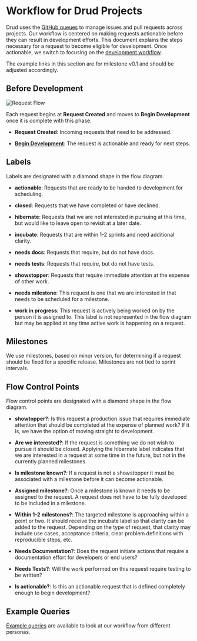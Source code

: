 # Workflow for Drud Projects
Drud uses the [GitHub queues](https://github.com/issues?utf8=%E2%9C%93&q=is%3Aopen+user%3Adrud+) to manage issues and pull requests across projects.  Our workflow is centered on making requests actionable before they can result in development efforts.  This document explains the steps necessary for a request to become eligible for development. Once actionable, we switch to focusing on the [development workflow](development_workflow.md).

The example links in this section are for milestone v0.1 and should be adjusted accordingly.

## Before Development

![Request Flow](issue_workflow.png "Request Flow")

Each request begins at **Request Created** and moves to **Begin Development** once it is complete with this phase.

- **Request Created**: Incoming requests that need to be addressed.

- **[Begin Development](development_workflow.md)**: The request is actionable and ready for next steps.

## Labels

Labels are designated with a diamond shape in the flow diagram.

- **actionable**: Requests that are ready to be handed to development for scheduling.

- **closed**: Requests that we have completed or have declined.

- **hibernate**: Requests that we are not interested in pursuing at this time, but would like to leave open to revisit at a later date.

- **incubate**: Requests that are within 1-2 sprints and need additional clarity.

- **needs docs**: Requests that require, but do not have docs.

- **needs tests**: Requests that require, but do not have tests.

- **showstopper**: Requests that require immediate attention at the expense of other work.

- **needs milestone**: This request is one that we are interested in that needs to be scheduled for a milestone.

- **work in progress**: This request is actively being worked on by the person it is assigned to.  This label is not represented in the flow diagram but may be applied at any time active work is happening on a request.

## Milestones

We use milestones, based on minor version, for determining if a request
should be fixed for a specific release.  Milestones are not tied to sprint intervals.

## Flow Control Points

Flow control points are designated with a diamond shape in the flow diagram.

- **showtopper?**: Is this request a production issue that requires immediate attention that should be completed at the expense of planned work? If it is, we have the option of moving straight to development.

- **Are we interested?**: If the request is something we do not wish to pursue it should be closed.  Applying the hibernate label indicates that we are interested in a request at some time in the future, but not in the currently planned milestones.

- **Is milestone known?**: If a request is not a showstopper it must be associated with a milestone before it can become actionable.

- **Assigned milestone?**: Once a milestone is known it needs to be assigned to the request.  A request does not have to be fully developed to be included in a milestone.

- **Within 1-2 milestones?**: The targeted milestone is approaching within a point or two. It should receive the incubate label so that clarity can be added to the request.  Depending on the type of request, that clarity may include use cases, acceptance criteria, clear problem definitions with reproducible steps, etc.

- **Needs Documentation?**: Does the request initiate actions that require a documentation effort for developers or end users?

- **Needs Tests?**: Will the work performed on this request require testing to be written?

- **Is actionable?**: Is this an actionable request that is defined completely enough to begin development?

## Example Queries

[Example queries](example_github_queries.md) are available to look at our workflow from different personas.